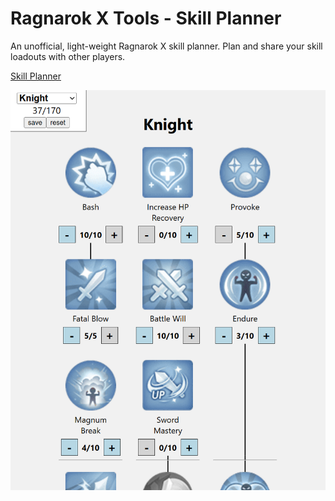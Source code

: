 # Ragnarok X Tools - Skill Planner

An unofficial, light-weight Ragnarok X skill planner. Plan and share your skill loadouts with other players.

[Skill Planner](https://ragnarokx-tools.github.io/planner/)

![Example screenshot](./exampleScreenshot.png)

